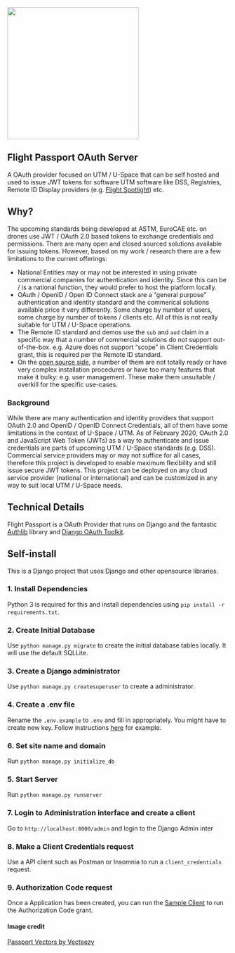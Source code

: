 <img src="https://i.imgur.com/EZPrEEX.png" height="300">

## Flight Passport OAuth Server

A OAuth provider focused on UTM / U-Space that can be self hosted and used to issue JWT tokens for software UTM software like DSS, Registries, Remote ID Display providers (e.g. [Flight Spotlight](https://www.github.com/openskies-sh/flight-spotlight)) etc.

## Why?

The upcoming standards being developed at ASTM, EuroCAE etc. on drones use JWT / OAuth 2.0 based tokens to exchange credentials and permissions. There are many open and closed sourced solutions available for issuing tokens. However, based on my work / research there are a few limitations to the current offerings:

- National Entities may or may not be interested in using private commercial companies for authentication and identity. Since this can be / is a national function, they would prefer to host the platform locally.
- OAuth / OpenID / Open ID Connect stack are a “general purpose” authentication and identity standard and the commerical solutions available price it very differently. Some charge by number of users, some charge by number of tokens / clients etc. All of this is not really suitable for UTM / U-Space operations.
- The Remote ID standard and demos use the `sub` and `aud` claim in a specific way that a number of commercial solutions do not support out-of-the-box. e.g. Azure does not support “scope” in Client Credentials grant, this is required per the Remote ID standard.
- On the [open source side](https://oauth.net/code/), a number of them are not totally ready or have very complex installation procedures or have too many features that make it bulky: e.g. user management. These make them unsuitable / overkill for the specific use-cases.

### Background

While there are many authentication and identity providers that support OAuth 2.0 and OpenID / OpenID Connect Credentials, all of them have some limitations in the context of U-Space / UTM. As of February 2020, OAuth 2.0 and JavaScript Web Token (JWTs) as a way to authenticate and issue credentials are parts of upcoming UTM / U-Space standards (e.g. DSS). Commercial service providers may or may not suffice for all cases, therefore this project is developed to enable maximum flexibility and still issue secure JWT tokens. This project can be deployed on any cloud service provider (national or international) and can be customized in any way to suit local UTM / U-Space needs.

## Technical Details

Flight Passport is a OAuth Provider that runs on Django and the fantastic [Authlib](https://authlib.org/) library and [Django OAuth Toolkit](https://github.com/jazzband/django-oauth-toolkit).

## Self-install

This is a Django project that uses Django and other opensource libraries.

### 1. Install Dependencies

Python 3 is required for this and install dependencies using `pip install -r requirements.txt`.

### 2. Create Initial Database

Use `python manage.py migrate` to create the initial database tables locally. It will use the default SQLLite.

### 3. Create a Django administrator

Use `python manage.py createsuperuser` to create a administrator.

### 4. Create a .env file

Rename the `.env.example` to `.env` and fill in appropriately. You might have to create new key. Follow instructions [here](https://www.howtoforge.com/linux-basics-how-to-install-ssh-keys-on-the-shell) for example.

### 6. Set site name and domain

Run  `python manage.py initialize_db`

### 5. Start Server

Run  `python manage.py runserver`

### 7. Login to Administration interface and create a client

Go to `http://localhost:8000/admin` and login to the Django Admin inter

### 8. Make a Client Credentials request

Use a API client such as Postman or Insomnia to run a `client_credentials` request.

### 9. Authorization Code request

Once a Application has been created, you can run the  [Sample Client](https://github.com/openskies-sh/flight_passport_sample_client) to run the Authorization Code grant.

#### Image credit

[Passport Vectors by Vecteezy](https://www.vecteezy.com/free-vector/passport)
